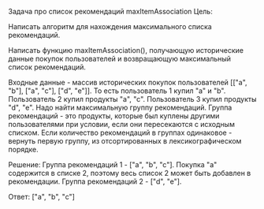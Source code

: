 Задача про список рекомендаций maxItemAssociation
Цель:

Написать алгоритм для нахождения максимального списка рекомендаций.

Написать функцию maxItemAssociation(), получающую исторические данные покупок пользователей и возвращающую максимальный список рекомендаций.

Входные данные - массив исторических покупок пользователей [["a", "b"], ["a", "c"], ["d", "e"]]. То есть пользователь 1 купил "a" и "b". Пользователь 2 купил продукты "a", "c". Пользователь 3 купил продукты "d", "e". Надо найти максимальную группу рекомендаций. Группа рекомендаций - это продукты, которые был куплены другими пользователями при условии, если они пересекаются с исходным списком. Если количество рекомендаций в группах одинаковое - вернуть первую группу, из отсортированных в лексикографическом порядке.

Решение: Группа рекомендаций 1 - ["a", "b", "c"]. Покупка "a" содержится в списке 2, поэтому весь список 2 может быть добавлен в рекомендации. Группа рекомендаций 2 - ["d", "e"].

Ответ: ["a", "b", "c"]
